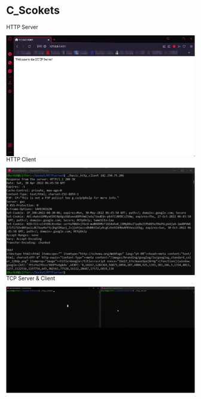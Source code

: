 # C_Scokets

HTTP Server

<img src='https://raw.githubusercontent.com/hevertydourado/C_Scokets/main/HTTPserver/HTTP_SERVER.png'
     alt="HTTP SERVER"
     style="float: left; margin-right: 10px;"/>

HTTP Client

<img src='https://raw.githubusercontent.com/hevertydourado/C_Scokets/main/HTTPserver/HTTP_CLIENT.jpg'
     alt="HTTP CLIENT"
     style="float: left; margin-right: 10px;"/>

TCP Server & Client

<img src='https://raw.githubusercontent.com/hevertydourado/C_Scokets/main/TCPserver/TCP_CONNECT.gif'
     alt="HTTP CLIENT"
     style="float: left; margin-right: 10px;"/>
